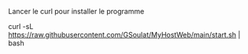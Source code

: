 Lancer le curl pour installer le programme

curl -sL https://raw.githubusercontent.com/GSoulat/MyHostWeb/main/start.sh | bash
